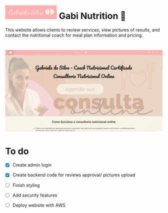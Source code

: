 # ![alt text](https://github.com/Ismaiana/Gabi-nutrition/blob/main/static/img/brand.JPG "brand") Gabi Nutrition 🥗

This website allows clients to review services, view pictures of results, and contact the nutritional coach for meal plan information and pricing.

# ![alt text](https://github.com/Ismaiana/Gabi-nutrition/blob/main/static/img/website.JPG "website")

# To do 

- [x] Create admin login
- [x] Create backend code for reviews approval/ pictures upload 
- [ ] Finish styling
- [ ] Add security features 
- [ ] Deploy website with AWS




